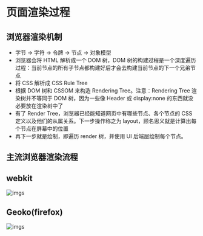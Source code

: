 # 页面渲染过程

## 浏览器渲染机制

- 字节 → 字符 → 令牌 → 节点 → 对象模型
- 浏览器会将 HTML 解析成一个 DOM 树，DOM 树的构建过程是一个深度遍历过程：当前节点的所有子节点都构建好后才会去构建当前节点的下一个兄弟节点
- 将 CSS 解析成 CSS Rule Tree
- 根据 DOM 树和 CSSOM 来构造 Rendering Tree。注意：Rendering Tree 渲染树并不等同于 DOM 树，因为一些像 Header 或 display:none 的东西就没必要放在渲染树中了
- 有了 Render Tree，浏览器已经能知道网页中有哪些节点、各个节点的 CSS 定义以及他们的从属关系。下一步操作称之为 layout，顾名思义就是计算出每个节点在屏幕中的位置
- 再下一步就是绘制，即遍历 render 树，并使用 UI 后端层绘制每个节点。

## 主流浏览器渲染流程

## webkit

![imgs](http://taligarsiel.com/Projects/webkitflow.png)

## Geoko(firefox)

![imgs](http://taligarsiel.com/Projects/webkitflow.png)
